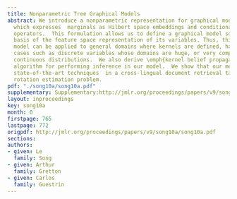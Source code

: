 ```yaml
---
title: Nonparametric Tree Graphical Models
abstract: We introduce a nonparametric representation for graphical model on trees
  which expresses  marginals as Hilbert space embeddings and conditionals as embedding
  operators.  This formulation allows us to define a graphical model solely  on the
  basis of the feature space representation of its variables. Thus, this nonparametric
  model can be applied to general domains where kernels are defined, handling challenging
  cases such as discrete variables whose domains are huge, or very complex, non-Gaussian
  continuous distributions.  We also derive \emph{kernel belief propagation}, a Hilbert-space
  algorithm for performing inference in our model.  We show that our method outperforms
  state-of-the-art techniques  in a cross-lingual document retrieval task and  a camera
  rotation estimation problem.
pdf: "./song10a/song10a.pdf"
supplementary: Supplementary:http://jmlr.org/proceedings/papers/v9/song10a/song10aSupple.pdf
layout: inproceedings
key: song10a
month: 0
firstpage: 765
lastpage: 772
origpdf: http://jmlr.org/proceedings/papers/v9/song10a/song10a.pdf
sections: 
authors:
- given: Le
  family: Song
- given: Arthur
  family: Gretton
- given: Carlos
  family: Guestrin
---
```

